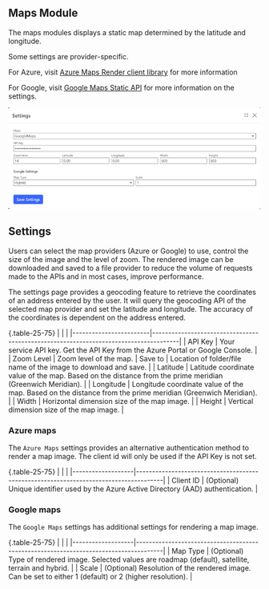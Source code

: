 ## Maps Module
The maps modules displays a static map determined by the latitude and longitude.

Some settings are provider-specific.

For Azure, visit [Azure Maps Render client library](https://learn.microsoft.com/en-us/dotnet/api/overview/azure/maps.rendering-readme) for more information

For Google, visit [Google Maps Static API](https://developers.google.com/maps/documentation/maps-static/start) for more information on the settings.

![Maps Settings](mapssettings.png)

## Settings
Users can select the map providers (Azure or Google) to use, control the size of the image and the level of zoom. The rendered image can be downloaded and saved to a file provider to reduce the volume of
requests made to the APIs and in most cases, improve performance.

The settings page provides a geocoding feature to retrieve the coordinates of an address entered by the user. It will query the geocoding API of the selected map provider and set the latitude and longitude.
The accuracy of the coordinates is dependent on the address entered.

{.table-25-75}
|                        |                                                                                      |
|------------------------|--------------------------------------------------------------------------------------|
| API Key                | Your service API key. Get the API Key from the Azure Portal or Google Console. |
| Zoom Level             | Zoom level of the map. 
| Save to                | Location of folder/file name of the image to download and save.  |
| Latitude               | Latitude coordinate value of the map. Based on the distance from the prime meridian (Greenwich Meridian). |
| Longitude              | Longitude coordinate value of the map. Based on the distance from the prime meridian (Greenwich Meridian). |
| Width                  | Horizontal dimension size of the map image. |
| Height                 | Vertical dimension size of the map image. |

### Azure maps
The `Azure Maps` settings provides an alternative authentication method to render a map image. The client id will only be used
if the API Key is not set.

{.table-25-75}
|                   |                                                                                      |
|-------------------|--------------------------------------------------------------------------------------|
| Client ID         | (Optional) Unique identifier used by the Azure Active Directory (AAD) authentication.   |

### Google maps
The `Google Maps` settings has additional settings for rendering a map image.

{.table-25-75}
|                   |                                                                                      |
|-------------------|--------------------------------------------------------------------------------------|
| Map Type          | (Optional) Type of rendered image. Selected values are roadmap (default), satellite, terrain and hybrid. |
| Scale             | (Optional) Resolution of the rendered image. Can be set to either 1 (default) or 2 (higher resolution). |

